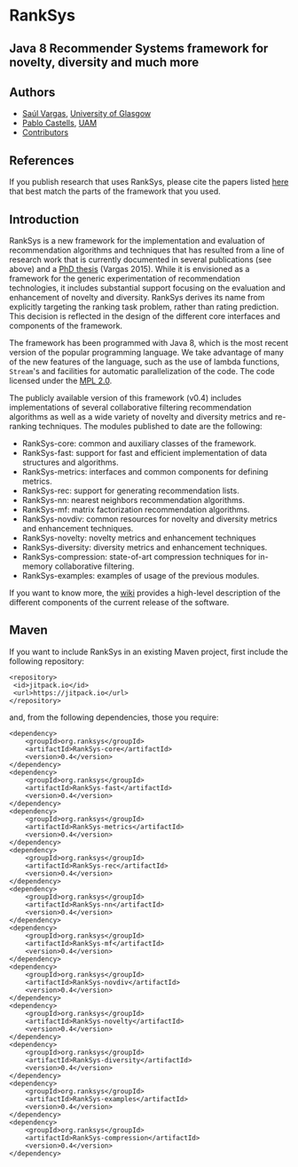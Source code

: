 # RankSys
## Java 8 Recommender Systems framework for novelty, diversity and much more

## Authors
 * [Saúl Vargas](http://www.saulvargas.es), [University of Glasgow](http://www.gla.ac.uk/)
 * [Pablo Castells](http://ir.ii.uam.es/castells/), [UAM](http://www.uam.es/)
 * [Contributors](https://github.com/RankSys/RankSys/wiki/Contributors)

## References

If you publish research that uses RankSys, please cite the papers listed [here](https://github.com/RankSys/RankSys/wiki/References) that best match the parts of the framework that you used.

## Introduction

RankSys is a new framework for the implementation and evaluation of recommendation algorithms and techniques that has resulted from a line of research work that is currently documented in several publications (see above) and a [PhD thesis](http://saulvargas.github.io/phd-thesis.pdf) (Vargas 2015).  While it is envisioned as a framework for the generic experimentation of recommendation technologies, it includes substantial support focusing on the evaluation and enhancement of novelty and diversity. RankSys derives its name from explicitly targeting the ranking task problem, rather than rating prediction. This decision is reflected in the design of the different core interfaces and components of the framework.

The framework has been programmed with Java 8, which is the most recent version of the popular programming language. We take advantage of many of the new features of the language, such as the use of lambda functions, `Stream`'s and facilities for automatic parallelization of the code. The code licensed under the [MPL 2.0](https://www.mozilla.org/en-US/MPL/2.0/).

The publicly available version of this framework (v0.4) includes implementations of several collaborative filtering recommendation algorithms as well as a wide variety of novelty and diversity metrics and re-ranking techniques. The modules published to date are the following:
 * RankSys-core: common and auxiliary classes of the framework.
 * RankSys-fast: support for fast and efficient implementation of data structures and algorithms.
 * RankSys-metrics: interfaces and common components for defining metrics.
 * RankSys-rec: support for generating recommendation lists.
 * RankSys-nn: nearest neighbors recommendation algorithms.
 * RankSys-mf: matrix factorization recommendation algorithms.
 * RankSys-novdiv: common resources for novelty and diversity metrics and enhancement techniques.
 * RankSys-novelty: novelty metrics and enhancement techniques
 * RankSys-diversity: diversity metrics and enhancement techniques.
 * RankSys-compression: state-of-art compression techniques for in-memory collaborative filtering.
 * RankSys-examples: examples of usage of the previous modules.
 
If you want to know more, the [wiki](https://github.com/RankSys/RankSys/wiki) provides a high-level description of the different components of the current release of the software.

## Maven

If you want to include RankSys in an existing Maven project, first include the following repository:
~~~
<repository>
 <id>jitpack.io</id>
 <url>https://jitpack.io</url>
</repository>
~~~
and, from the following dependencies, those you require:
~~~
<dependency>
    <groupId>org.ranksys</groupId>
    <artifactId>RankSys-core</artifactId>
    <version>0.4</version>
</dependency>
<dependency>
    <groupId>org.ranksys</groupId>
    <artifactId>RankSys-fast</artifactId>
    <version>0.4</version>
</dependency>
<dependency>
    <groupId>org.ranksys</groupId>
    <artifactId>RankSys-metrics</artifactId>
    <version>0.4</version>
</dependency>
<dependency>
    <groupId>org.ranksys</groupId>
    <artifactId>RankSys-rec</artifactId>
    <version>0.4</version>
</dependency>
<dependency>
    <groupId>org.ranksys</groupId>
    <artifactId>RankSys-nn</artifactId>
    <version>0.4</version>
</dependency>
<dependency>
    <groupId>org.ranksys</groupId>
    <artifactId>RankSys-mf</artifactId>
    <version>0.4</version>
</dependency>
<dependency>
    <groupId>org.ranksys</groupId>
    <artifactId>RankSys-novdiv</artifactId>
    <version>0.4</version>
</dependency>
<dependency>
    <groupId>org.ranksys</groupId>
    <artifactId>RankSys-novelty</artifactId>
    <version>0.4</version>
</dependency>
<dependency>
    <groupId>org.ranksys</groupId>
    <artifactId>RankSys-diversity</artifactId>
    <version>0.4</version>
</dependency>
<dependency>
    <groupId>org.ranksys</groupId>
    <artifactId>RankSys-examples</artifactId>
    <version>0.4</version>
</dependency>
<dependency>
    <groupId>org.ranksys</groupId>
    <artifactId>RankSys-compression</artifactId>
    <version>0.4</version>
</dependency>
~~~
